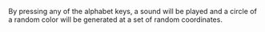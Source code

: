 By pressing any of the alphabet keys, a sound will be played and a circle of a random color will be generated at a set of random coordinates.
